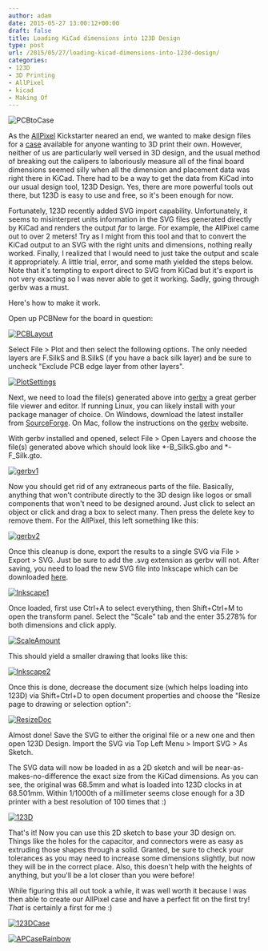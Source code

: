 ```yaml
---
author: adam
date: 2015-05-27 13:00:12+00:00
draft: false
title: Loading KiCad dimensions into 123D Design
type: post
url: /2015/05/27/loading-kicad-dimensions-into-123d-design/
categories:
- 123D
- 3D Printing
- AllPixel
- kicad
- Making Of
---
```


![PCBtoCase](/wp-content/uploads/2015/05/PCBtoCase-1024x532.png)


As the [AllPixel](/AllPixel) Kickstarter neared an end, we wanted to make design files for a [case](/2015/03/16/allpixel-case-and-production-begins/) available for anyone wanting to 3D print their own. However, neither of us are particularly well versed in 3D design, and the usual method of breaking out the calipers to laboriously measure all of the final board dimensions seemed silly when all the dimension and placement data was right there in KiCad. There had to be a way to get the data from KiCad into our usual design tool, 123D Design. Yes, there are more powerful tools out there, but 123D is easy to use and free, so it's been enough for now.

Fortunately, 123D recently added SVG import capability. Unfortunately, it seems to misinterpret units information in the SVG files generated directly by KiCad and renders the output _far_ to large. For example, the AllPixel came out to over 2 meters! Try as I might from this tool and that to convert the KiCad output to an SVG with the right units and dimensions, nothing really worked. Finally, I realized that I would need to just take the output and scale it appropriately. A little trial, error, and some math yielded the steps below. Note that it's tempting to export direct to SVG from KiCad but it's export is not very exacting so I was never able to get it working. Sadly, going through gerbv was a must.

<!-- more -->

Here's how to make it work.

Open up PCBNew for the board in question:

[![PCBLayout](/wp-content/uploads/2015/05/PCBLayout-1024x532.png)
](/wp-content/uploads/2015/05/PCBLayout.png)

Select File > Plot and then select the following options. The only needed layers are F.SilkS and B.SilkS (if you have a back silk layer) and be sure to uncheck "Exclude PCB edge layer from other layers".

[![PlotSettings](/wp-content/uploads/2015/05/PlotSettings.png)
](/wp-content/uploads/2015/05/PlotSettings.png)

Next, we need to load the file(s) generated above into [gerbv](http://gerbv.geda-project.org/) a great gerber file viewer and editor. If running Linux, you can likely install with your package manager of choice. On Windows, download the latest installer from [SourceForge](http://sourceforge.net/projects/gerbv/files/gerbv/gerbv-2.6.0/). On Mac, follow the instructions on the [gerbv](http://gerbv.geda-project.org/) website.

With gerbv installed and opened, select File > Open Layers and choose the file(s) generated above which should look like *-B_SilkS.gbo and *-F_Silk.gto.

[![gerbv1](/wp-content/uploads/2015/05/gerbv1-1024x548.png)
](/wp-content/uploads/2015/05/gerbv1.png)

Now you should get rid of any extraneous parts of the file. Basically, anything that won't contribute directly to the 3D design like logos or small components that won't need to be designed around. Just click to select an object or click and drag a box to select many. Then press the delete key to remove them. For the AllPixel, this left something like this:

[![gerbv2](/wp-content/uploads/2015/05/gerbv2-1024x548.png)
](/wp-content/uploads/2015/05/gerbv2.png)

Once this cleanup is done, export the results to a single SVG via File > Export > SVG. Just be sure to add the .svg extension as gerbv will not. After saving, you need to load the new SVG file into Inkscape which can be downloaded [here](https://inkscape.org/en/download/).

[![Inkscape1](/wp-content/uploads/2015/05/Inkscape1-1024x546.png)
](/wp-content/uploads/2015/05/Inkscape1.png)

Once loaded, first use Ctrl+A to select everything, then Shift+Ctrl+M to open the transform panel. Select the "Scale" tab and the enter 35.278% for both dimensions and click apply.

[![ScaleAmount](/wp-content/uploads/2015/05/ScaleAmount.png)
](/wp-content/uploads/2015/05/ScaleAmount.png)

This should yield a smaller drawing that looks like this:

[![Inkscape2](/wp-content/uploads/2015/05/Inkscape2-1024x546.png)
](/wp-content/uploads/2015/05/Inkscape2.png)

Once this is done, decrease the document size (which helps loading into 123D) via Shift+Ctrl+D to open document properties and choose the "Resize page to drawing or selection option":

[![ResizeDoc](/wp-content/uploads/2015/05/ResizeDoc.png)
](/wp-content/uploads/2015/05/ResizeDoc.png)

Almost done! Save the SVG to either the original file or a new one and then open 123D Design. Import the SVG via Top Left Menu > Import SVG > As Sketch.

The SVG data will now be loaded in as a 2D sketch and will be near-as-makes-no-difference the exact size from the KiCad dimensions. As you can see, the original was 68.5mm and what is loaded into 123D clocks in at 68.501mm. Within 1/1000th of a millimeter seems close enough for a 3D printer with a best resolution of 100 times that :)

[![123D](/wp-content/uploads/2015/05/123D-1024x619.png)
](/wp-content/uploads/2015/05/123D.png)

That's it! Now you can use this 2D sketch to base your 3D design on. Things like the holes for the capacitor, and connectors were as easy as extruding those shapes through a solid. Granted, be sure to check your tolerances as you may need to increase some dimensions slightly, but now they will be in the correct place. Also, this doesn't help with the heights of anything, but you'll be a lot closer than you were before!

While figuring this all out took a while, it was well worth it because I was then able to create our AllPixel case and have a perfect fit on the first try! _That_ is certainly a first for me :)

[![123DCase](/wp-content/uploads/2015/05/123DCase-1024x619.png)
](/wp-content/uploads/2015/05/123DCase.png)

[![APCaseRainbow](/wp-content/uploads/2015/03/647e69521b30f6864244007ff2a2e94e_original1.png)
](/wp-content/uploads/2015/03/647e69521b30f6864244007ff2a2e94e_original1.png)
